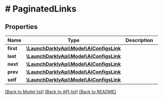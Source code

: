 # # PaginatedLinks

## Properties

Name | Type | Description | Notes
------------ | ------------- | ------------- | -------------
**first** | [**\LaunchDarklyApi\Model\AiConfigsLink**](AiConfigsLink.md) |  | [optional]
**last** | [**\LaunchDarklyApi\Model\AiConfigsLink**](AiConfigsLink.md) |  | [optional]
**next** | [**\LaunchDarklyApi\Model\AiConfigsLink**](AiConfigsLink.md) |  | [optional]
**prev** | [**\LaunchDarklyApi\Model\AiConfigsLink**](AiConfigsLink.md) |  | [optional]
**self** | [**\LaunchDarklyApi\Model\AiConfigsLink**](AiConfigsLink.md) |  |

[[Back to Model list]](../../README.md#models) [[Back to API list]](../../README.md#endpoints) [[Back to README]](../../README.md)
